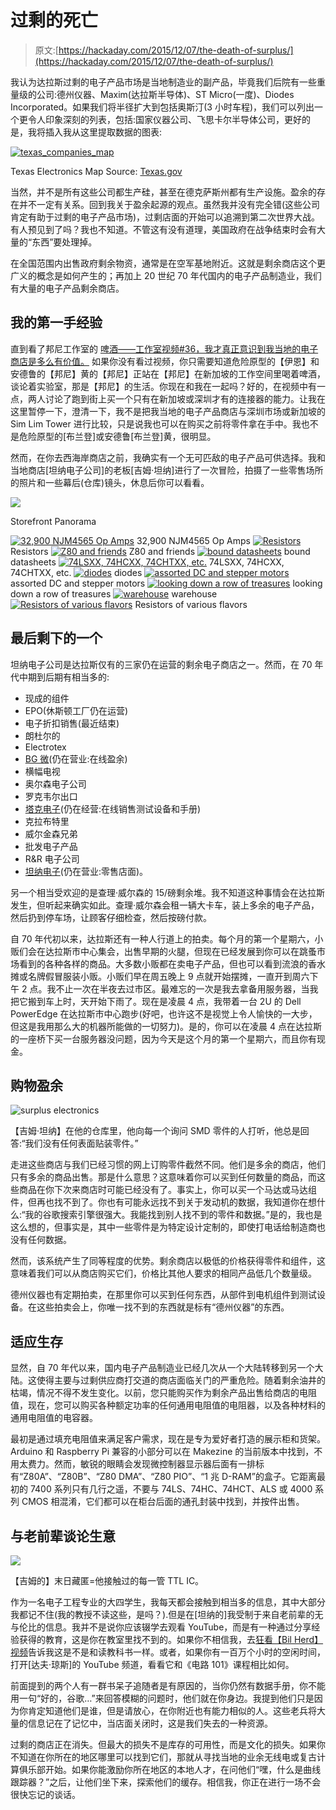 # 过剩的死亡

> 原文:[https://hackaday.com/2015/12/07/the-death-of-surplus/](https://hackaday.com/2015/12/07/the-death-of-surplus/)

我认为达拉斯过剩的电子产品市场是当地制造业的副产品，毕竟我们后院有一些重量级的公司:德州仪器、Maxim(达拉斯半导体)、ST Micro(一度)、Diodes Incorporated。如果我们将半径扩大到包括奥斯汀(3 小时车程)，我们可以列出一个更令人印象深刻的列表，包括:国家仪器公司、飞思卡尔半导体公司，更好的是，我将插入我从这里提取数据的图表:

[![texas_companies_map](../Images/64805b7e49f5cb69f8c080bac9d19db4.png)](https://hackaday.com/wp-content/uploads/2015/12/texas_companies_map.png)

Texas Electronics Map Source: [Texas.gov](http://gov.texas.gov/files/ecodev/Texas_Electronics_Report.pdf)

当然，并不是所有这些公司都生产硅，甚至在德克萨斯州都有生产设施。盈余的存在并不一定有关系。回到我关于盈余起源的观点。虽然我并没有完全错(这些公司肯定有助于过剩的电子产品市场)，过剩店面的开始可以追溯到第二次世界大战。有人预见到了吗？我也不知道。不管这有没有道理，美国政府在战争结束时会有大量的“东西”要处理掉。

在全国范围内出售政府剩余物资，通常是在空军基地附近。这就是剩余商店这个更广义的概念是如何产生的；再加上 20 世纪 70 年代国内的电子产品制造业，我们有大量的电子产品剩余商店。

## 我的第一手经验

直到看了邦尼工作室的 [啤酒——工作室视频#36，我才真正意识到我当地的电子商店是多么有价值。](https://www.youtube.com/watch?v=Zt7WVF5UfnA) 如果你没有看过视频，你只需要知道危险原型的【伊恩】和安德鲁的【邦尼】黄的【邦尼】正站在【邦尼】在新加坡的工作空间里喝着啤酒，谈论着实验室，那是【邦尼】的生活。你现在和我在一起吗？好的，在视频中有一点，两人讨论了跑到街上买一个只有在新加坡或深圳才有的连接器的能力。让我在这里暂停一下，澄清一下，我不是把我当地的电子产品商店与深圳市场或新加坡的 Sim Lim Tower 进行比较，只是说我也可以在购买之前将零件拿在手中。我也不是危险原型的[布兰登]或安德鲁[布兰登]黄，很明显。

然而，在你去西海岸商店之前，我确实有一个无可匹敌的电子产品可供选择。我和当地商店[坦纳电子公司]的老板[吉姆·坦纳]进行了一次冒险，拍摄了一些零售场所的照片和一些幕后(仓库)镜头，休息后你可以看看。

[![](../Images/4122f9d856aa640faae9ff40806a9c21.png)](https://hackaday.com/wp-content/uploads/2015/12/pano_20151128_152924.jpg)

Storefront Panorama

 [![32,900 NJM4565 Op Amps](../Images/e005b57a4b212a6c4a31f4f2dffc2bf1.png "so many op-amps")](https://hackaday.com/2015/12/07/the-death-of-surplus/img_20151203_172826/) 32,900 NJM4565 Op Amps [![Resistors](../Images/e25f4fde4a3b96b89134ee7cd8f1cf43.png "res_1")](https://hackaday.com/2015/12/07/the-death-of-surplus/res_1/) Resistors [![Z80 and friends](../Images/6e0e3849183516b886d235fd8bbeb566.png "z80")](https://hackaday.com/2015/12/07/the-death-of-surplus/z80-4/) Z80 and friends [![bound datasheets](../Images/6475e8586a9eb821b55a4162b0086448.png "data_books_bottom")](https://hackaday.com/2015/12/07/the-death-of-surplus/data_books_bottom/) bound datasheets [![74LSXX, 74HCXX, 74CHTXX, etc.](../Images/661f67d5004942093e6d126e039f526c.png "74HC")](https://hackaday.com/2015/12/07/the-death-of-surplus/74hc/) 74LSXX, 74HCXX, 74CHTXX, etc. [![diodes](../Images/d69917454e08f381672d62deb8880744.png "diodes")](https://hackaday.com/2015/12/07/the-death-of-surplus/diodes-2/) diodes [![assorted DC and stepper motors](../Images/2c8add7bad8a725a7788174b00d7e959.png "motors")](https://hackaday.com/2015/12/07/the-death-of-surplus/motors/) assorted DC and stepper motors [![looking down a row of treasures](../Images/13e27869fb14c6b1b8afd9b3030f848f.png "Warehouse Row E")](https://hackaday.com/2015/12/07/the-death-of-surplus/img_20151203_164141/) looking down a row of treasures [![warehouse](../Images/508da8e5016dedca4a7051fa7840dbb1.png "Warehouse view from the top shelf")](https://hackaday.com/2015/12/07/the-death-of-surplus/img_20151203_163530/) warehouse [![Resistors of various flavors](../Images/f0b757a22a1f79faf72c8e8eab98cb32.png "res_2")](https://hackaday.com/2015/12/07/the-death-of-surplus/res_2/) Resistors of various flavors

## 最后剩下的一个

坦纳电子公司是达拉斯仅有的三家仍在运营的剩余电子商店之一。然而，在 70 年代中期到后期有相当多的:

*   现成的组件
*   EPO(休斯顿工厂仍在运营)
*   电子折扣销售(最近结束)
*   朗杜尔的
*   Electrotex
*   [BG 微](http://www.bgmicro.com)(仍在营业:在线盈余)
*   横幅电视
*   奥尔森电子公司
*   罗克韦尔出口
*   [塔克电子](http://www.tucker.com/)(仍在经营:在线销售测试设备和手册)
*   克拉布特里
*   威尔金森兄弟
*   批发电子产品
*   R&R 电子公司
*   [坦纳电子](http://www.tannerelectronics.com)(仍在营业:零售店面)。

另一个相当受欢迎的是查理·威尔森的 15/磅剩余堆。我不知道这种事情会在达拉斯发生，但听起来确实如此。查理·威尔森会租一辆大卡车，装上多余的电子产品，然后扔到停车场，让顾客仔细检查，然后按磅付款。

自 70 年代初以来，达拉斯还有一种人行道上的拍卖。每个月的第一个星期六，小贩们会在达拉斯市中心集会，出售早期的火腿，但现在已经发展到你可以在跳蚤市场看到的各种各样的商品。大多数小贩都在卖电子产品，但也可以看到流浪的香水摊或名牌假冒服装小贩。小贩们早在周五晚上 9 点就开始摆摊，一直开到周六下午 2 点。我不止一次在半夜去过市区。最难忘的一次是我去拿备用服务器，当我把它搬到车上时，天开始下雨了。现在是凌晨 4 点，我带着一台 2U 的 Dell PowerEdge 在达拉斯市中心跑步(好吧，也许这不是视觉上令人愉快的一大步，但这是我用那么大的机器所能做的一切努力)。是的，你可以在凌晨 4 点在达拉斯的一座桥下买一台服务器没问题，因为今天是这个月的第一个星期六，而且你有现金。

## 购物盈余

![surplus electronics](../Images/29b8f4dc2800e68645470a90d9b48e54.png)

【吉姆·坦纳】在他的仓库里，他向每一个询问 SMD 零件的人打听，他总是回答:“我们没有任何表面贴装零件。”

走进这些商店与我们已经习惯的网上订购零件截然不同。他们是多余的商店，他们只有多余的商品出售。那是什么意思？这意味着你可以买到任何数量的商品，而这些商品在你下次来商店时可能已经没有了。事实上，你可以买一个马达或马达组件，但再也找不到了。你也有可能永远找不到关于发动机的数据，我知道你在想什么:“我的谷歌搜索引擎很强大。我能找到别人找不到的零件和数据。”是的，我也是这么想的，但事实是，其中一些零件是为特定设计定制的，即使打电话给制造商也没有任何数据。

然而，该系统产生了同等程度的优势。剩余商店以极低的价格获得零件和组件，这意味着我们可以从商店购买它们，价格比其他人要求的相同产品低几个数量级。

德州仪器也有定期拍卖，在那里你可以买到任何东西，从部件到电机组件到测试设备。在这些拍卖会上，你唯一找不到的东西就是标有“德州仪器”的东西。

## 适应生存

显然，自 70 年代以来，国内电子产品制造业已经几次从一个大陆转移到另一个大陆。这使得主要与过剩供应商打交道的商店面临关门的严重危险。随着剩余油井的枯竭，情况不得不发生变化。以前，您只能购买作为剩余产品出售给商店的电阻值，现在，您可以购买各种额定功率的任何通用电阻值的电阻器，以及各种材料的通用电阻值的电容器。

最初是通过填充电阻值来满足客户需求，现在是专为爱好者打造的展示柜和货架。Arduino 和 Raspberry Pi 兼容的小部分可以在 Makezine 的当前版本中找到，不用太费力。然而，敏锐的眼睛会发现微控制器显示器后面有一排标有“Z80A”、“Z80B”、“Z80 DMA”、“Z80 PIO”、“1 兆 D-RAM”的盒子。它距离最初的 7400 系列只有几行之遥，不要与 74LS、74HC、74HCT、ALS 或 4000 系列 CMOS 相混淆，它们都可以在柜台后面的通孔封装中找到，并按件出售。

## 与老前辈谈论生意

![](../Images/88ea3f69c201a68403c8ff846cf01656.png)

【吉姆的】末日藏匿=他接触过的每一管 TTL IC。

作为一名电子工程专业的大四学生，我每天都会接触到相当多的信息，其中大部分我都记不住(我的教授不读这些，是吗？).但是在[坦纳的]我受制于来自老前辈的无与伦比的信息。我并不是说你应该辍学去观看 YouTube，而是有一种通过分享经验获得的教育，这是你在教室里找不到的。如果你不相信我，去[狂看【Bil Herd】视频](http://hackaday.com/2015/05/28/from-gates-to-fpgas-part-1-basic-logic/)告诉我这是不是和读教科书一样。或者，如果你有一百万个小时的空闲时间，打开[达夫·琼斯]的 YouTube 频道，看看它和《电路 101》课程相比如何。

前面提到的两个人有一群书呆子追随者是有原因的，当你仍然有数据手册，你不能用一句“好的，谷歌…”来回答模糊的问题时，他们就在你身边。我提到他们只是因为你肯定知道他们是谁，但是请放心，在你附近也有能力相似的人。这些老兵将大量的信息记在了记忆中，当店面关闭时，这是我们失去的一种资源。

过剩的商店正在消失。但最大的损失不是库存的可用性，而是文化的损失。如果你不知道在你所在的地区哪里可以找到它们，那就从寻找当地的业余无线电或复古计算俱乐部开始。如果你能激励你所在地区的本地人才，在问他们“嘿，什么是曲线跟踪器？”之后，让他们坐下来，探索他们的缓存。相信我，你正在进行一场不会很快忘记的谈话。